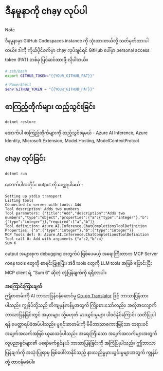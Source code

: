 <!--
CO_OP_TRANSLATOR_METADATA:
{
  "original_hash": "c40c54fa74ded9c223bc0ebfc8a2de7c",
  "translation_date": "2025-07-13T19:05:03+00:00",
  "source_file": "03-GettingStarted/03-llm-client/solution/dotnet/README.md",
  "language_code": "my"
}
-->
# ဒီနမူနာကို chạy လုပ်ပါ

> [!NOTE]
> ဒီနမူနာမှာ GitHub Codespaces instance ကို သုံးထားတယ်လို့ သတ်မှတ်ထားပါတယ်။ ဒါကို ကိုယ်ပိုင်စက်မှာ chạy လုပ်ချင်ရင် GitHub ပေါ်မှာ personal access token (PAT) တစ်ခု ပြင်ဆင်ထားဖို့ လိုပါတယ်။
>
> ```bash
> # zsh/bash
> export GITHUB_TOKEN="{{YOUR_GITHUB_PAT}}"
> ```
>
> ```powershell
> # PowerShell
> $env:GITHUB_TOKEN = "{{YOUR_GITHUB_PAT}}"
> ```

## စာကြည့်တိုက်များ ထည့်သွင်းခြင်း

```sh
dotnet restore
```

အောက်ပါ စာကြည့်တိုက်များကို ထည့်သွင်းရမယ် - Azure AI Inference, Azure Identity, Microsoft.Extension, Model.Hosting, ModelContextProtcol

## chạy လုပ်ခြင်း

```sh 
dotnet run
```

အောက်ပါအတိုင်း output ကို တွေ့ရပါမယ် -

```text
Setting up stdio transport
Listing tools
Connected to server with tools: Add
Tool description: Adds two numbers
Tool parameters: {"title":"Add","description":"Adds two numbers","type":"object","properties":{"a":{"type":"integer"},"b":{"type":"integer"}},"required":["a","b"]}
Tool definition: Azure.AI.Inference.ChatCompletionsToolDefinition
Properties: {"a":{"type":"integer"},"b":{"type":"integer"}}
MCP Tools def: 0: Azure.AI.Inference.ChatCompletionsToolDefinition
Tool call 0: Add with arguments {"a":2,"b":4}
Sum 6
```

output အများစုက debugging အတွက်ပဲ ဖြစ်ပေမယ့် အရေးကြီးတာက MCP Server ကနေ tools တွေကို စာရင်းပြုစုပြီး၊ အဲဒီ tools တွေကို LLM tools အဖြစ် ပြောင်းပြီး MCP client ရဲ့ "Sum 6" ဆိုတဲ့ တုံ့ပြန်ချက်ကို ရရှိတာပါ။

**အကြောင်းကြားချက်**  
ဤစာတမ်းကို AI ဘာသာပြန်ဝန်ဆောင်မှု [Co-op Translator](https://github.com/Azure/co-op-translator) ဖြင့် ဘာသာပြန်ထားပါသည်။ ကျွန်ုပ်တို့သည် တိကျမှန်ကန်မှုအတွက် ကြိုးစားသော်လည်း၊ အလိုအလျောက် ဘာသာပြန်ခြင်းတွင် အမှားများ သို့မဟုတ် မှားယွင်းမှုများ ပါဝင်နိုင်ကြောင်း သတိပြုပါရန် မေတ္တာရပ်ခံအပ်ပါသည်။ မူရင်းစာတမ်းကို မိမိဘာသာစကားဖြင့်သာ တရားဝင်အချက်အလက်အဖြစ် ယူဆသင့်ပါသည်။ အရေးကြီးသော အချက်အလက်များအတွက် လူ့ပညာရှင်များ၏ ပရော်ဖက်ရှင်နယ် ဘာသာပြန်ခြင်းကို အကြံပြုပါသည်။ ဤဘာသာပြန်ချက်ကို အသုံးပြုရာမှ ဖြစ်ပေါ်လာနိုင်သည့် နားလည်မှုမှားယွင်းမှုများအတွက် ကျွန်ုပ်တို့ တာဝန်မခံပါ။